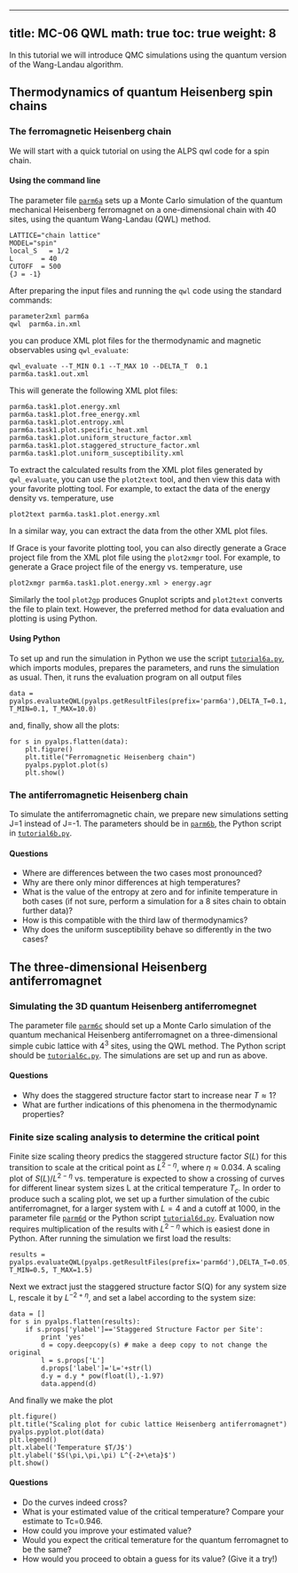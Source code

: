 
---
title: MC-06 QWL
math: true
toc: true
weight: 8
---

In this tutorial we will introduce QMC simulations using the quantum version of the Wang-Landau algorithm.

## Thermodynamics of quantum Heisenberg spin chains

### The ferromagnetic Heisenberg chain

We will start with a quick tutorial on using the ALPS qwl code for a spin chain.

#### Using the command line

The parameter file <a href="../codes/mc-06-qwl/parm6a" download>`parm6a`</a> sets up a Monte Carlo simulation of the quantum mechanical Heisenberg ferromagnet on a one-dimensional chain with 40 sites, using the quantum Wang-Landau (QWL) method.

```
LATTICE="chain lattice" 
MODEL="spin"
local_S   = 1/2
L       = 40
CUTOFF  = 500
{J = -1}
```

After preparing the input files and running the `qwl` code using the standard commands:

```
parameter2xml parm6a
qwl  parm6a.in.xml
```
    
you can produce XML plot files for the thermodynamic and magnetic observables using `qwl_evaluate`:

```
qwl_evaluate --T_MIN 0.1 --T_MAX 10 --DELTA_T  0.1 parm6a.task1.out.xml
```

This will generate the following XML plot files:

```
parm6a.task1.plot.energy.xml
parm6a.task1.plot.free_energy.xml
parm6a.task1.plot.entropy.xml
parm6a.task1.plot.specific_heat.xml
parm6a.task1.plot.uniform_structure_factor.xml
parm6a.task1.plot.staggered_structure_factor.xml
parm6a.task1.plot.uniform_susceptibility.xml
```

To extract the calculated results from the XML plot files generated by `qwl_evaluate`, you can use the `plot2text` tool, and then view this data with your favorite plotting tool. For example, to extact the data of the energy density vs. temperature, use

```
plot2text parm6a.task1.plot.energy.xml
```

In a similar way, you can extract the data from the other XML plot files.

If Grace is your favorite plotting tool, you can also directly generate a Grace project file from the XML plot file using the `plot2xmgr` tool. For example, to generate a Grace project file of the energy vs. temperature, use

```
plot2xmgr parm6a.task1.plot.energy.xml > energy.agr
```
    
Similarly the tool `plot2gp` produces Gnuplot scripts and `plot2text` converts the file to plain text. However, the preferred method for data evaluation and plotting is using Python.

#### Using Python

To set up and run the simulation in Python we use the script <a href="../codes/mc-06-qwl/tutorial6a.py" download>`tutorial6a.py`</a>, which imports modules, prepares the parameters, and runs the simulation as usual. Then, it runs the evaluation program on all output files

```
data = pyalps.evaluateQWL(pyalps.getResultFiles(prefix='parm6a'),DELTA_T=0.1, T_MIN=0.1, T_MAX=10.0)
```

and, finally, show all the plots:

```
for s in pyalps.flatten(data):
    plt.figure()
    plt.title("Ferromagnetic Heisenberg chain")
    pyalps.pyplot.plot(s)
    plt.show()
```

### The antiferromagnetic Heisenberg chain

To simulate the antiferromagnetic chain, we prepare new simulations setting J=1 instead of J=-1. The parameters should be in <a href="../codes/mc-06-qwl/parm6b" download>`parm6b`</a>, the Python script in <a href="../codes/mc-06-qwl/tutorial6b.py" download>`tutorial6b.py`</a>.

#### Questions

- Where are differences between the two cases most pronounced?
- Why are there only minor differences at high temperatures?
- What is the value of the entropy at zero and for infinite temperature in both cases (if not sure, perform a simulation for a 8 sites chain to obtain further data)?
- How is this compatible with the third law of thermodynamics?
- Why does the uniform susceptibility behave so differently in the two cases?

## The three-dimensional Heisenberg antiferromagnet

### Simulating the 3D quantum Heisenberg antiferromegnet

The parameter file <a href="../codes/mc-06-qwl/parm6c" download>`parm6c`</a> should set up a Monte Carlo simulation of the quantum mechanical Heisenberg antiferromagnet on a three-dimensional simple cubic lattice with $4^3$ sites, using the QWL method. The Python script should be <a href="../codes/mc-06-qwl/tutorial6c.py" download>`tutorial6c.py`</a>.
The simulations are set up and run as above.

#### Questions

- Why does the staggered structure factor start to increase near $T\approx 1$?
- What are further indications of this phenomena in the thermodynamic properties?

### Finite size scaling analysis to determine the critical point

Finite size scaling theory predics the staggered structure factor $S(L)$ for this transition to scale at the critical point as $L^{2-\eta}$, where $\eta\approx 0.034$. A scaling plot of $S(L)/L^{2-\eta}$ vs. temperature is expected to show a crossing of curves for different linear system sizes L at the critical temperature $T_c$. In order to produce such a scaling plot, we set up a further simulation of the cubic antiferromagnet, for a larger system with $L=4$ and a cutoff at 1000, in the parameter file <a href="../codes/mc-06-qwl/parm6d" download>`parm6d`</a> or the Python script <a href="../codes/mc-06-qwl/tutorial6d.py" download>`tutorial6d.py`</a>.
Evaluation now requires multiplication of the results with $L^{2-\eta}$ which is easiest done in Python. After running the simulation we first load the results:

```
results = pyalps.evaluateQWL(pyalps.getResultFiles(prefix='parm6d'),DELTA_T=0.05, T_MIN=0.5, T_MAX=1.5)
```
    
Next we extract just the staggered structure factor S(Q) for any system size L, rescale it by $L^{-2+\eta}$, and set a label according to the system size:

```
data = []
for s in pyalps.flatten(results):
    if s.props['ylabel']=='Staggered Structure Factor per Site':
        print 'yes'
        d = copy.deepcopy(s) # make a deep copy to not change the original
        l = s.props['L']
        d.props['label']='L='+str(l)
        d.y = d.y * pow(float(l),-1.97)
        data.append(d)
```

And finally we make the plot

```
plt.figure()
plt.title("Scaling plot for cubic lattice Heisenberg antiferromagnet")
pyalps.pyplot.plot(data)
plt.legend()
plt.xlabel('Temperature $T/J$')
plt.ylabel('$S(\pi,\pi,\pi) L^{-2+\eta}$')
plt.show()
```

#### Questions

- Do the curves indeed cross?
- What is your estimated value of the critical temperature? Compare your estimate to Tc=0.946.
- How could you improve your estimated value?
- Would you expect the critical temerature for the quantum ferromagnet to be the same?
- How would you proceed to obtain a guess for its value? (Give it a try!)


